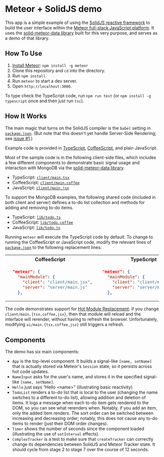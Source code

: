 # Meteor + SolidJS demo

This app is a simple example of using the
[SolidJS reactive framework](https://www.solidjs.com/)
to build the user interface within the
[Meteor full-stack JavaScript platform](https://www.meteor.com/).
It uses the
[solid-meteor-data library](https://github.com/edemaine/solid-meteor-data/)
built for this very purpose, and serves as a demo of that library.

## How To Use

1. [Install Meteor](https://docs.meteor.com/install.html):
   `npm install -g meteor`
2. Clone this repository and `cd` into the directory.
3. Run `npm install`.
4. Run `meteor` to start a dev server.
5. Open `http://localhost:3000`.

To type check the TypeScript code, run `npm run test`
(or `npm install -g typescript` once and then just run `tsc`).

## How It Works

The main magic that turns on the SolidJS compiler is the `babel` setting in
[`package.json`](https://github.com/edemaine/solid-meteor-demo/blob/main/package.json).
(But note that this doesn't yet handle Server-Side Rendering; see
[issue #1](https://github.com/edemaine/solid-meteor-demo/issues/1).)

Example code is provided in
[TypeScript](https://www.typescriptlang.org/),
[CoffeeScript](https://coffeescript.org/), and
plain JavaScript.

Most of the sample code is in the following client-side files,
which includes a few different components to demonstrate basic signal usage
and interaction with MongoDB via the
[solid-meteor-data library](https://github.com/edemaine/solid-meteor-data/).

* TypeScript: [`client/main.tsx`](https://github.com/edemaine/solid-meteor-demo/blob/main/client/main.tsx)
* CoffeeScript: [`client/main.coffee`](https://github.com/edemaine/solid-meteor-demo/blob/main/client/main.coffee)
* JavaScript: [`client/main.jsx`](https://github.com/edemaine/solid-meteor-demo/blob/main/client/main.jsx)

To support the MongoDB examples, the following shared code
(included in both client and server) defines a to-do list collection and
methods for adding and removing to-do items.

* TypeScript: [`lib/todo.ts`](https://github.com/edemaine/solid-meteor-demo/blob/main/lib/todo.ts)
* CoffeeScript: [`lib/todo.coffee`](https://github.com/edemaine/solid-meteor-demo/blob/main/lib/todo.coffee)
* JavaScript: [`lib/todo.js`](https://github.com/edemaine/solid-meteor-demo/blob/main/lib/todo.js)

Running `meteor` will execute the TypeScript code by default.
To change to running the CoffeeScript or JavaScript code,
modify the relevant lines of
[`package.json`](https://github.com/edemaine/solid-meteor-demo/blob/main/package.json)
to the following replacement lines:

<table>
<tr><th>CoffeeScript</th><th>TypeScript</th></tr>
<tr><td>

```json
  "meteor": {
    "mainModule": {
      "client": "client/main.jsx",
      "server": "server/main.js"
    },
```

</td><td>

```json
  "meteor": {
    "mainModule": {
      "client": "client/main.coffee",
      "server": "server/main.coffee"
    },
```

</td></tr></table>

The code demonstrates support for
[Hot Module Replacement](https://docs.meteor.com/packages/hot-module-replacement.html):
if you change `client/main.{tsx,coffee,jsx}`, then that module will reload and
the interface will rerender, without having to refresh the browser.
Unfortunately, modifying `ui/main.{tsx,coffee,jsx}` still triggers a refresh.

## Components

The demo has six main components:

* `App` is the top-level component.  It builds a signal-like `[name, setName]`
  that is actually stored via Meteor's `Session` state, so it persists across
  hot code updates.
* `NameInput` asks for the user's name, and stores it in the specified
  signal-like `[name, setName]`.
* `Hello` just says &ldquo;Hello &lt;name&gt;&rdquo;
  (illustrating basic reactivity)
* `TodoList` renders a to-do list that is local to the user (changing the name
  switches to a different to-do list), allowing addition and deletion of items.
  It logs a message when each to-do item gets rendered to the DOM, so you can
  see what rerenders when.
  Notably, if you add an item, only the added item renders.
  The sort order can be switched between increasing and decreasing order;
  notably, this does not cause any to-do items to render
  (just their DOM order changes).
* `Timer` shows the number of seconds since the component loaded
  (illustrating the use of `setInterval` effects).
* `ComplexTracker` is a test to make sure that `createTracker` can correctly
  change its dependencies between SolidJS and Meteor Tracker state.
  It should cycle from stage 2 to stage 7 over the course of 12 seconds.
